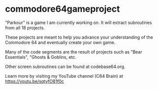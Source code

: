 # commodore64gameproject

"Parkour" is a game I am currently working on. It will extract subroutines from all 18 projects.

These projects are meant to help you advance your understanding of the Commodore 64 and eventually create your own game.

Many of the code segments are the result of projects such as "Bear Essentials", "Ghosts & Goblins, etc.

Other screen subroutines can be found at codebase64.org.

Learn more by visiting my YouTube channel (C64 Brain) at https://youtu.be/sqtyfO81f0c
